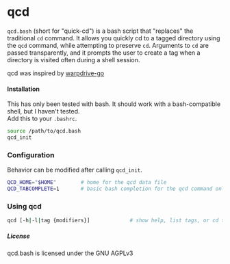 # qcd

`qcd.bash` (short for "quick-cd") is a bash script that "replaces" the traditional `cd` command. It allows you quickly cd to a tagged directory using the `qcd` command, while attempting to preserve `cd`. Arguments to `cd` are passed transparently, and it prompts the user to create a tag when a directory is visited often during a shell session.

qcd was inspired by [warpdrive-go](https://github.com/quackduck/warpdrive-go)

#### Installation
This has only been tested with bash. It should work with a bash-compatible shell, but I haven't tested.\
Add this to your `.bashrc`. 
```bash
source /path/to/qcd.bash 
qcd_init
```

### Configuration
Behavior can be modified after calling `qcd_init`.
```bash
QCD_HOME="$HOME"		# home for the qcd data file
QCD_TABCOMPLETE=1		# basic bash completion for the qcd command only
```

### Using qcd
```bash
qcd [-h|-l|tag {modifiers}]				# show help, list tags, or cd to a tagged directory
```

##### License
qcd.bash is licensed under the GNU AGPLv3
